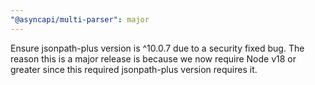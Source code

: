```yaml
---
"@asyncapi/multi-parser": major
---
```



Ensure jsonpath-plus version is ^10.0.7 due to a security fixed bug.
The reason this is a major release is because we now require Node
v18 or greater since this required jsonpath-plus version requires it.
